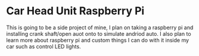 # Car Head Unit Raspberry Pi
This is going to be a side project of mine, I plan on taking a raspberry pi and installing crank shaft/open auot onto to 
simulate andriod auto. I also plan to learn more about raspberry pi and custom things I can do with it inside my car such as control 
LED lights.

